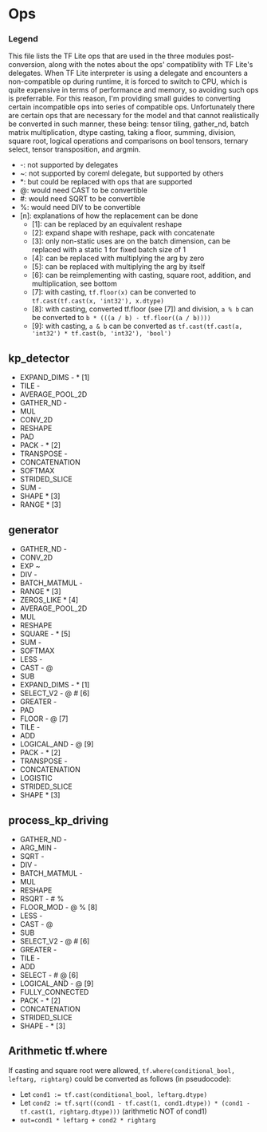 # Ops

### Legend

This file lists the TF Lite ops that are used in the three modules post-conversion, along with the notes about the ops' compatiblity with TF Lite's delegates. When TF Lite interpreter is using a delegate and encounters a non-compatible op during runtime, it is forced to switch to CPU, which is quite expensive in terms of performance and memory, so avoiding such ops is preferrable. For this reason, I'm providing small guides to converting certain incompatible ops into series of compatible ops. Unfortunately there are certain ops that are necessary for the model and that cannot realistically be converted in such manner, these being: tensor tiling, gather_nd, batch matrix multiplication, dtype casting, taking a floor, summing, division, square root, logical operations and comparisons on bool tensors, ternary select, tensor transposition, and argmin.

 * -: not supported by delegates
 * ~: not supported by coreml delegate, but supported by others
 * *: but could be replaced with ops that are supported
 * @: would need CAST to be convertible
 * #: would need SQRT to be convertible
 * %: would need DIV to be convertible
 * [n]: explanations of how the replacement can be done
    * [1]: can be replaced by an equivalent reshape
    * [2]: expand shape with reshape, pack with concatenate
    * [3]: only non-static uses are on the batch dimension, can be replaced with a static 1 for fixed batch size of 1
    * [4]: can be replaced with multiplying the arg by zero
    * [5]: can be replaced with multiplying the arg by itself
    * [6]: can be reimplementing with casting, square root, addition, and multiplication, see bottom
    * [7]: with casting, ```tf.floor(x)``` can be converted to ```tf.cast(tf.cast(x, 'int32'), x.dtype)```
    * [8]: with casting, converted tf.floor (see [7]) and division, ```a % b``` can be converted to ```b * (((a / b) - tf.floor((a / b))))```
    * [9]: with casting, ```a & b``` can be converted as ```tf.cast(tf.cast(a, 'int32') * tf.cast(b, 'int32'), 'bool')```
 
## kp_detector

 * EXPAND_DIMS - * [1]
 * TILE -
 * AVERAGE_POOL_2D
 * GATHER_ND -
 * MUL
 * CONV_2D
 * RESHAPE
 * PAD
 * PACK - * [2]
 * TRANSPOSE -
 * CONCATENATION
 * SOFTMAX
 * STRIDED_SLICE
 * SUM -
 * SHAPE * [3]
 * RANGE * [3]

## generator

 * GATHER_ND -
 * CONV_2D
 * EXP ~
 * DIV -
 * BATCH_MATMUL -
 * RANGE * [3]
 * ZEROS_LIKE * [4]
 * AVERAGE_POOL_2D
 * MUL
 * RESHAPE
 * SQUARE - * [5]
 * SUM -
 * SOFTMAX
 * LESS -
 * CAST - @
 * SUB 
 * EXPAND_DIMS - * [1]
 * SELECT_V2 - @ # [6]
 * GREATER -
 * PAD
 * FLOOR - @ [7]
 * TILE -
 * ADD
 * LOGICAL_AND - @ [9]
 * PACK - * [2]
 * TRANSPOSE -
 * CONCATENATION
 * LOGISTIC
 * STRIDED_SLICE
 * SHAPE * [3]

## process_kp_driving

 * GATHER_ND -
 * ARG_MIN -
 * SQRT -
 * DIV -
 * BATCH_MATMUL -
 * MUL
 * RESHAPE
 * RSQRT - # %
 * FLOOR_MOD - @ % [8]
 * LESS -
 * CAST - @
 * SUB
 * SELECT_V2 - @ # [6]
 * GREATER -
 * TILE -
 * ADD
 * SELECT - # @ [6]
 * LOGICAL_AND - @ [9]
 * FULLY_CONNECTED
 * PACK - * [2]
 * CONCATENATION
 * STRIDED_SLICE
 * SHAPE - * [3]

## Arithmetic tf.where

If casting and square root were allowed, ```tf.where(conditional_bool, leftarg, rightarg)``` could be converted as follows (in pseudocode):

 * Let ```cond1 := tf.cast(conditional_bool, leftarg.dtype)```
 * Let ```cond2 := tf.sqrt((cond1 - tf.cast(1, cond1.dtype)) * (cond1 - tf.cast(1, rightarg.dtype)))``` (arithmetic NOT of cond1)
 * ```out=cond1 * leftarg + cond2 * rightarg```
